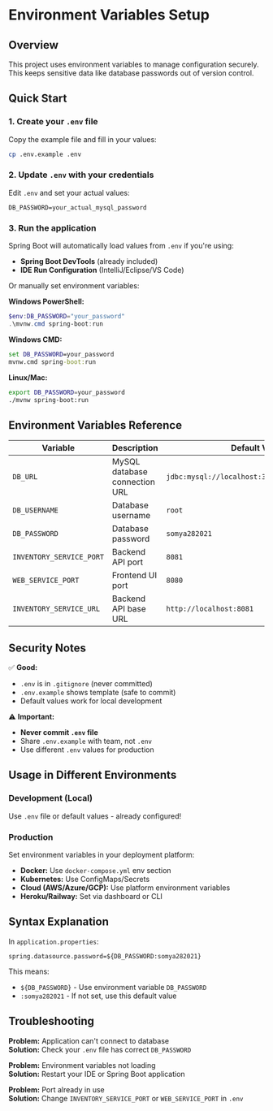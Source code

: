 # Environment Variables Setup

## Overview
This project uses environment variables to manage configuration securely. This keeps sensitive data like database passwords out of version control.

## Quick Start

### 1. Create your `.env` file
Copy the example file and fill in your values:
```bash
cp .env.example .env
```

### 2. Update `.env` with your credentials
Edit `.env` and set your actual values:
```properties
DB_PASSWORD=your_actual_mysql_password
```

### 3. Run the application
Spring Boot will automatically load values from `.env` if you're using:
- **Spring Boot DevTools** (already included)
- **IDE Run Configuration** (IntelliJ/Eclipse/VS Code)

Or manually set environment variables:

**Windows PowerShell:**
```powershell
$env:DB_PASSWORD="your_password"
.\mvnw.cmd spring-boot:run
```

**Windows CMD:**
```cmd
set DB_PASSWORD=your_password
mvnw.cmd spring-boot:run
```

**Linux/Mac:**
```bash
export DB_PASSWORD=your_password
./mvnw spring-boot:run
```

## Environment Variables Reference

| Variable | Description | Default Value | Required |
|----------|-------------|---------------|----------|
| `DB_URL` | MySQL database connection URL | `jdbc:mysql://localhost:3306/inventory_dbs...` | No |
| `DB_USERNAME` | Database username | `root` | No |
| `DB_PASSWORD` | Database password | `somya282021` | No |
| `INVENTORY_SERVICE_PORT` | Backend API port | `8081` | No |
| `WEB_SERVICE_PORT` | Frontend UI port | `8080` | No |
| `INVENTORY_SERVICE_URL` | Backend API base URL | `http://localhost:8081` | No |

## Security Notes

✅ **Good:**
- `.env` is in `.gitignore` (never committed)
- `.env.example` shows template (safe to commit)
- Default values work for local development

⚠️ **Important:**
- **Never commit `.env` file**
- Share `.env.example` with team, not `.env`
- Use different `.env` values for production

## Usage in Different Environments

### Development (Local)
Use `.env` file or default values - already configured!

### Production
Set environment variables in your deployment platform:
- **Docker:** Use `docker-compose.yml` env section
- **Kubernetes:** Use ConfigMaps/Secrets
- **Cloud (AWS/Azure/GCP):** Use platform environment variables
- **Heroku/Railway:** Set via dashboard or CLI

## Syntax Explanation

In `application.properties`:
```properties
spring.datasource.password=${DB_PASSWORD:somya282021}
```

This means:
- `${DB_PASSWORD}` - Use environment variable `DB_PASSWORD`
- `:somya282021` - If not set, use this default value

## Troubleshooting

**Problem:** Application can't connect to database  
**Solution:** Check your `.env` file has correct `DB_PASSWORD`

**Problem:** Environment variables not loading  
**Solution:** Restart your IDE or Spring Boot application

**Problem:** Port already in use  
**Solution:** Change `INVENTORY_SERVICE_PORT` or `WEB_SERVICE_PORT` in `.env`
